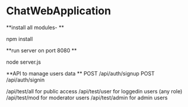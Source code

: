 # ChatWebApplication



**install all modules-
**


npm install




**run server on port 8080 
**


node server.js




**API to manage users data 
**
POST /api/auth/signup
POST /api/auth/signin

/api/test/all for public access
/api/test/user for loggedin users (any role)
/api/test/mod for moderator users
/api/test/admin for admin users


